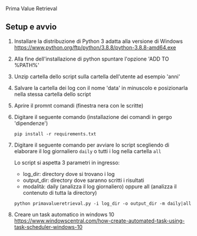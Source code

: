 Prima Value Retrieval

## Setup e avvio
1. Installare la distribuzione di Python 3 adatta alla versione di Windows https://www.python.org/ftp/python/3.8.8/python-3.8.8-amd64.exe
2. Alla fine dell'installazione di python spuntare l'opzione 'ADD TO %PATH%'
3. Unzip cartella dello script sulla cartella dell'utente ad esempio 'anni'
4. Salvare la cartella dei log con il nome 'data' in minuscolo e posizionarla nella stessa cartella dello script
5. Aprire il promnt comandi (finestra nera con le scritte) 
6. Digitare il seguente comando (installazione dei comandi in gergo 'dipendenze')
   ```
   pip install -r requirements.txt
   ```
7. Digitare il seguente comando per avviare lo script scegliendo di elaborare il log giornaliero `daily` o tutti i log
   nella cartella `all`
   
   Lo script si aspetta 3 parametri in ingresso:
    - log_dir: directory dove si trovano i log
    - output_dir: directory dove saranno scritti i risultati
    - modalità: daily (analizza il log giornaliero) oppure all (analizza il contenuto di tutta la directory)
   
   ```
   python primavalueretrieval.py -i log_dir -o output_dir -m daily|all
   ```
8. Creare un task automatico in windows 10
   https://www.windowscentral.com/how-create-automated-task-using-task-scheduler-windows-10
  
